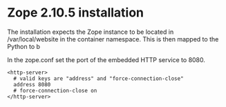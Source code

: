 Zope 2.10.5 installation
========================

The installation expects the Zope instance to be located in /var/local/website
in the container namespace. This is then mapped to 
the Python to b

In the zope.conf set the port of the embedded HTTP service to 8080.
```
<http-server>
  # valid keys are "address" and "force-connection-close"
  address 8080
  # force-connection-close on
</http-server>
```
